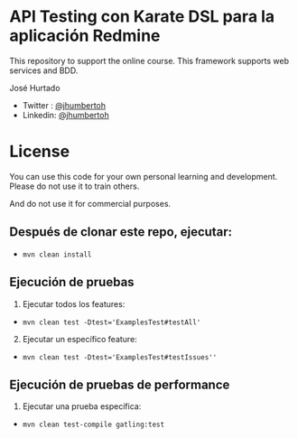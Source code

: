 # API Testing con Karate DSL para la aplicación Redmine
This repository to support the online course. This framework supports web services and BDD.

José Hurtado<br />
* Twitter : [@jhumbertoh](https://twitter.com/jhumbertoh) <br />
* Linkedin: [@jhumbertoh](https://www.linkedin.com/in/jhumbertoh/)

License
=======
You can use this code for your own personal learning and development. Please do not use it to train others. 

And do not use it for commercial purposes.

## Después de clonar este repo, ejecutar:
* ```mvn clean install```
## Ejecución de pruebas
1. Ejecutar todos los features:
* ```mvn clean test -Dtest='ExamplesTest#testAll'```
2. Ejecutar un específico feature:
* ```mvn clean test -Dtest='ExamplesTest#testIssues''```
## Ejecución de pruebas de performance 
1. Ejecutar una prueba específica:
* ```mvn clean test-compile gatling:test```